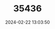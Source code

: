 ---
title: "35436"
category: "Couratari tauari"
draft: false
date: 2024-02-22 13:03:50
languages:
  Portuguese: ["Tauari"]
---